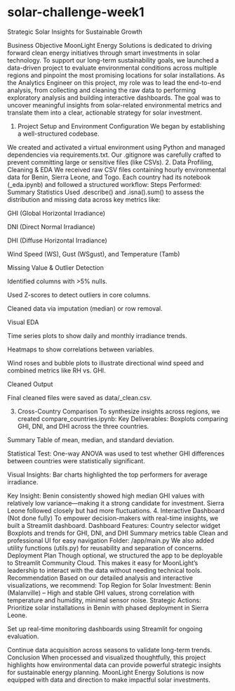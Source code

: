# solar-challenge-week1
Strategic Solar Insights for Sustainable Growth 


Business Objective
MoonLight Energy Solutions is dedicated to driving forward clean energy initiatives through smart investments in solar technology. To support our long-term sustainability goals, we launched a data-driven project to evaluate environmental conditions across multiple regions and pinpoint the most promising locations for solar installations. As the Analytics Engineer on this project, my role was to lead the end-to-end analysis, from collecting and cleaning the raw data to performing exploratory analysis and building interactive dashboards. The goal was to uncover meaningful insights from solar-related environmental metrics and translate them into a clear, actionable strategy for solar investment.

1. Project Setup and Environment Configuration
We began by establishing a well-structured codebase.

We created and activated a virtual environment using Python and managed dependencies via requirements.txt. Our .gitignore was carefully crafted to prevent committing large or sensitive files (like CSVs).
2. Data Profiling, Cleaning & EDA
We received raw CSV files containing hourly environmental data for Benin, Sierra Leone, and Togo. Each country had its notebook (<country>_eda.ipynb) and followed a structured workflow:
Steps Performed:
Summary Statistics
 Used .describe() and .isna().sum() to assess the distribution and missing data across key metrics like:


GHI (Global Horizontal Irradiance)


DNI (Direct Normal Irradiance)


DHI (Diffuse Horizontal Irradiance)


Wind Speed (WS), Gust (WSgust), and Temperature (Tamb)


Missing Value & Outlier Detection


Identified columns with >5% nulls.


Used Z-scores to detect outliers in core columns.


Cleaned data via imputation (median) or row removal.


Visual EDA


Time series plots to show daily and monthly irradiance trends.


Heatmaps to show correlations between variables.


Wind roses and bubble plots to illustrate directional wind speed and combined metrics like RH vs. GHI.


Cleaned Output


Final cleaned files were saved as data/<country>_clean.csv.


3. Cross-Country Comparison
To synthesize insights across regions, we created compare_countries.ipynb:
Key Deliverables:
Boxplots comparing GHI, DNI, and DHI across the three countries.


Summary Table of mean, median, and standard deviation.


Statistical Test: One-way ANOVA was used to test whether GHI differences between countries were statistically significant.


Visual Insights: Bar charts highlighted the top performers for average irradiance.


 Key Insight:
 Benin consistently showed high median GHI values with relatively low variance—making it a strong candidate for investment. Sierra Leone followed closely but had more fluctuations.
4. Interactive Dashboard (Not done fully)
To empower decision-makers with real-time insights, we built a Streamlit dashboard.
 Dashboard Features:
Country selector widget
Boxplots and trends for GHI, DNI, and DHI
Summary metrics table
Clean and professional UI for easy navigation
Folder: /app/main.py
We also added utility functions (utils.py) for reusability and separation of concerns.
Deployment Plan
Though optional, we structured the app to be deployable to Streamlit Community Cloud. This makes it easy for MoonLight’s leadership to interact with the data without needing technical tools.
Recommendation
Based on our detailed analysis and interactive visualizations, we recommend:
Top Region for Solar Investment:
Benin (Malanville) – High and stable GHI values, strong correlation with temperature and humidity, minimal sensor noise.
Strategic Actions:
Prioritize solar installations in Benin with phased deployment in Sierra Leone.


Set up real-time monitoring dashboards using Streamlit for ongoing evaluation.


Continue data acquisition across seasons to validate long-term trends.
Conclusion 
When processed and visualized thoughtfully, this project highlights how environmental data can provide powerful strategic insights for sustainable energy planning. MoonLight Energy Solutions is now equipped with data and direction to make impactful solar investments.
